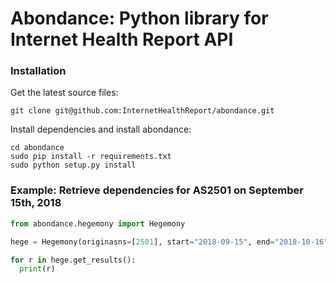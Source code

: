 # Abondance: Python library for Internet Health Report API

### Installation
Get the latest source files:
```
git clone git@github.com:InternetHealthReport/abondance.git
```

Install dependencies and install abondance:
```
cd abondance
sudo pip install -r requirements.txt 
sudo python setup.py install
```
### Example: Retrieve dependencies for AS2501 on September 15th, 2018
```python
from abondance.hegemony import Hegemony

hege = Hegemony(originasns=[2501], start="2018-09-15", end="2018-10-16")

for r in hege.get_results():
  print(r)
```
